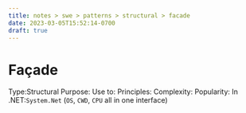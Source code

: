 ```yaml
---
title: notes > swe > patterns > structural > facade
date: 2023-03-05T15:52:14-0700
draft: true
---
```

# Façade
Type:Structural
Purpose:
Use to:
Principles:
Complexity:
Popularity:
In .NET:`System.Net` (`OS`, `CWD`, `CPU` all in one interface)
